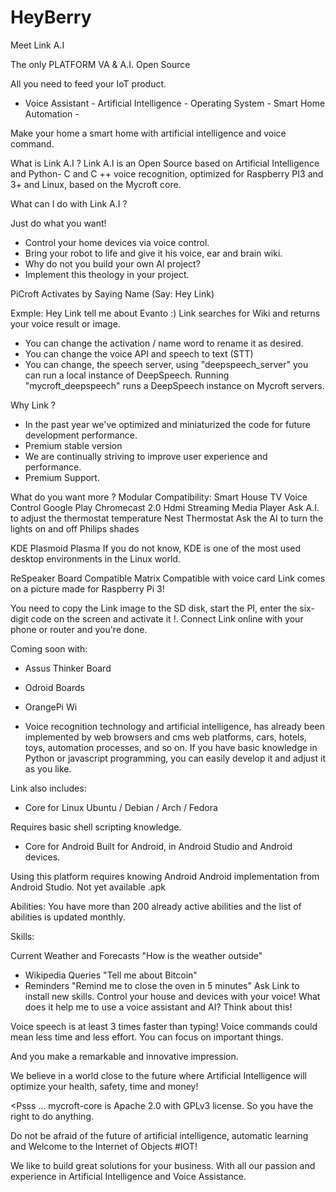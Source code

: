 # HeyBerry
Meet Link A.I

The only PLATFORM VA & A.I. Open Source

All you need to feed your IoT product.
- Voice Assistant - Artificial Intelligence - Operating System - Smart Home Automation -

Make your home a smart home with artificial intelligence and voice command.

What is Link A.I ?
Link A.I is an Open Source based on Artificial Intelligence and Python- C and C ++ voice recognition, optimized for Raspberry PI3 and 3+ and Linux, based on the Mycroft core.

What can I do with Link A.I ?

Just do what you want!
- Control your home devices via voice control.
- Bring your robot to life and give it his voice, ear and brain wiki.
- Why do not you build your own AI project?
- Implement this theology in your project.

PiCroft Activates by Saying Name (Say: Hey Link)

Exmple: Hey Link tell me about Evanto :) Link searches for Wiki and returns your voice result or image.

- You can change the activation / name word to rename it as desired.
- You can change the voice API and speech to text (STT)
- You can change, the speech server, using "deepspeech_server" you can run a local instance of DeepSpeech. Running "mycroft_deepspeech" runs a DeepSpeech instance on Mycroft servers.

Why Link ?
- In the past year we've optimized and miniaturized the code for future development performance.
- Premium stable version
- We are continually striving to improve user experience and performance.
- Premium Support.

What do you want more ?
Modular Compatibility: Smart House
TV Voice Control
Google Play Chromecast 2.0 Hdmi Streaming Media Player
Ask A.I. to adjust the thermostat temperature
Nest Thermostat
Ask the AI ​​to turn the lights on and off
Philips shades

KDE Plasmoid Plasma If you do not know, KDE is one of the most used desktop environments in the Linux world.

ReSpeaker Board Compatible
Matrix Compatible with voice card
Link comes on a picture made for Raspberry Pi 3!

You need to copy the Link image to the SD disk, start the PI, enter the six-digit code on the screen and activate it !.
Connect Link online with your phone or router and you're done.

Coming soon with:
- Assus Thinker Board
- Odroid Boards
- OrangePi Wi

- Voice recognition technology and artificial intelligence, has already been implemented by web browsers and cms web platforms, cars, hotels, toys, automation processes, and so on.
If you have basic knowledge in Python or javascript programming, you can easily develop it and adjust it as you like.

Link also includes:
- Core for Linux Ubuntu / Debian / Arch / Fedora

Requires basic shell scripting knowledge.
- Core for Android
Built for Android, in Android Studio and Android devices.

Using this platform requires knowing Android Android implementation from Android Studio.
Not yet available .apk

Abilities:
You have more than 200 already active abilities and the list of abilities is updated monthly.

Skills:

Current Weather and Forecasts
"How is the weather outside"

- Wikipedia Queries
"Tell me about Bitcoin"
- Reminders
"Remind me to close the oven in 5 minutes"
Ask Link to install new skills.
Control your house and devices with your voice!
What does it help me to use a voice assistant and AI?
Think about this!

Voice speech is at least 3 times faster than typing!
Voice commands could mean less time and less effort.
You can focus on important things.

And you make a remarkable and innovative impression.

We believe in a world close to the future where Artificial Intelligence will optimize your health, safety, time and money!

<Psss ... mycroft-core is Apache 2.0 with GPLv3 license.
So you have the right to do anything.

Do not be afraid of the future of artificial intelligence, automatic learning and Welcome to the Internet of Objects #IOT!

We like to build great solutions for your business.
With all our passion and experience in Artificial Intelligence and Voice Assistance.
